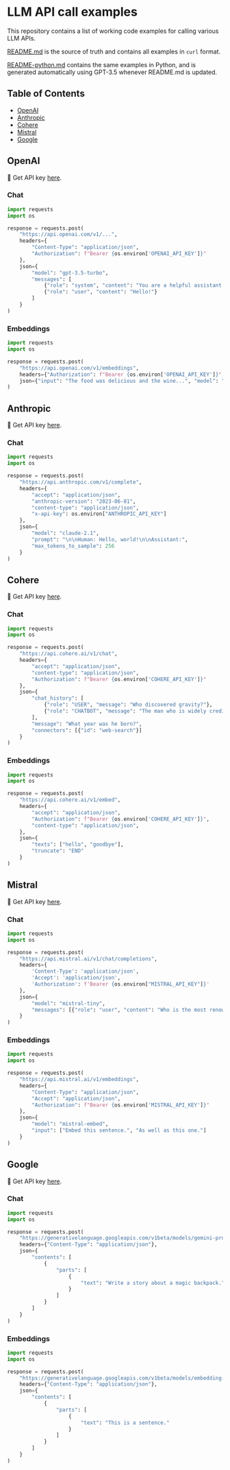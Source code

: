 # LLM API call examples

This repository contains a list of working code examples for calling various LLM APIs.

[README.md](README.md) is the source of truth and contains all examples in `curl` format.

[README-python.md](README-python.md) contains the same examples in Python, and is generated automatically using GPT-3.5 whenever README.md is updated.

## Table of Contents

- [OpenAI](#openai)
- [Anthropic](#anthropic)
- [Cohere](#cohere)
- [Mistral](#mistral)
- [Google](#google)

## OpenAI

🔑 Get API key [here](https://platform.openai.com/account/api-keys).

### Chat
```python
import requests
import os

response = requests.post(
    "https://api.openai.com/v1/...",
    headers={
        "Content-Type": "application/json",
        "Authorization": f"Bearer {os.environ['OPENAI_API_KEY']}"
    },
    json={
        "model": "gpt-3.5-turbo",
        "messages": [
            {"role": "system", "content": "You are a helpful assistant."},
            {"role": "user", "content": "Hello!"}
        ]
    }
)
```

### Embeddings
```python
import requests
import os

response = requests.post(
    "https://api.openai.com/v1/embeddings",
    headers={"Authorization": f"Bearer {os.environ['OPENAI_API_KEY']}", "Content-Type": "application/json"},
    json={"input": "The food was delicious and the wine...", "model": "text-embedding-ada-002", "encoding_format": "float"}
)
```

## Anthropic

🔑 Get API key [here](https://console.anthropic.com/account/keys).

### Chat
```python
import requests
import os

response = requests.post(
    "https://api.anthropic.com/v1/complete",
    headers={
        "accept": "application/json",
        "anthropic-version": "2023-06-01",
        "content-type": "application/json",
        "x-api-key": os.environ["ANTHROPIC_API_KEY"]
    },
    json={
        "model": "claude-2.1",
        "prompt": "\n\nHuman: Hello, world!\n\nAssistant:",
        "max_tokens_to_sample": 256
    }
)
```

## Cohere

🔑 Get API key [here](https://dashboard.cohere.com/api-keys).

### Chat
```python
import requests
import os

response = requests.post(
    "https://api.cohere.ai/v1/chat",
    headers={
        "accept": "application/json",
        "content-type": "application/json",
        "Authorization": f"Bearer {os.environ['COHERE_API_KEY']}"
    },
    json={
        "chat_history": [
            {"role": "USER", "message": "Who discovered gravity?"},
            {"role": "CHATBOT", "message": "The man who is widely credited with discovering gravity is Sir Isaac Newton"}
        ],
        "message": "What year was he born?",
        "connectors": [{"id": "web-search"}]
    }
)
```

### Embeddings
```python
import requests
import os

response = requests.post(
    "https://api.cohere.ai/v1/embed",
    headers={
        "accept": "application/json",
        "Authorization": f"Bearer {os.environ['COHERE_API_KEY']}",
        "content-type": "application/json",
    },
    json={
        "texts": ["hello", "goodbye"],
        "truncate": "END"
    }
)
```

## Mistral

🔑 Get API key [here](https://console.mistral.ai/users/api-keys/).

### Chat
```python
import requests
import os

response = requests.post(
    "https://api.mistral.ai/v1/chat/completions",
    headers={
        'Content-Type': 'application/json',
        'Accept': 'application/json',
        'Authorization': f'Bearer {os.environ["MISTRAL_API_KEY"]}'
    },
    json={
        "model": "mistral-tiny",
        "messages": [{"role": "user", "content": "Who is the most renowned French writer?"}]
    }
)
```

### Embeddings
```python
import requests
import os

response = requests.post(
    "https://api.mistral.ai/v1/embeddings",
    headers={
        "Content-Type": "application/json",
        "Accept": "application/json",
        "Authorization": f"Bearer {os.environ['MISTRAL_API_KEY']}"
    },
    json={
        "model": "mistral-embed",
        "input": ["Embed this sentence.", "As well as this one."]
    }
)
```

## Google

🔑 Get API key [here](https://makersuite.google.com/app/apikey).

### Chat
```python
import requests
import os

response = requests.post(
    "https://generativelanguage.googleapis.com/v1beta/models/gemini-pro:generateContent?key=" + os.environ.get("GOOGLE_API_KEY"),
    headers={"Content-Type": "application/json"},
    json={
        "contents": [
            {
                "parts": [
                    {
                        "text": "Write a story about a magic backpack."
                    }
                ]
            }
        ]
    }
)
```

### Embeddings
```python
import requests
import os

response = requests.post(
    "https://generativelanguage.googleapis.com/v1beta/models/embedding-001:generateContent?key=" + os.environ['GOOGLE_API_KEY'],
    headers={"Content-Type": "application/json"},
    json={
        "contents": [
            {
                "parts": [
                    {
                        "text": "This is a sentence."
                    }
                ]
            }
        ]
    }
)
```
